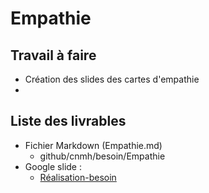 # Empathie

## Travail à faire 
 
- Création des slides des cartes d'empathie
- 

## Liste des livrables 
 - Fichier Markdown (Empathie.md)
   - github/cnmh/besoin/Empathie 
 - Google slide :
   - [Réalisation-besoin](https://docs.google.com/presentation/d/1WkibTkxVvAtEwSUtbnktpjZTRztYOJby6Cckc1bsjlg/edit#slide=id.g2acef800187_3_44)